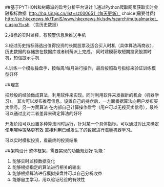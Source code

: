 ##基于PYTHON和树莓派的盈亏分析平台设计
1.通过Python爬取网页获取实时金融指标数据
  http://hq.sinajs.cn/list=sz000651（每天更新）
  choice(需要付费)
  http://sc.hkexnews.hk/TuniS/www.hkexnews.hk/sdw/search/mutualmarket_c.aspx?t=sh （含历史数据）

2.指标的实时监控，有预警信息后推送手机

3.经过历史指标筛选出值得投资的长期股票及适合买入时机（具体算法再商议），历史数据的存储放在数据库或者树莓派上完成。
  同时建模获取短期投资股票时机，短信提示手机

4.训练一个模拟操盘手，按每周/每月进行操作，最后按照盈亏指标来验证训练模型好坏


##理念

把炒股的经验做成算法，利用软件来实现。同时利用软件来发掘新的机会（机器学习）。
其次可以发布推荐信息。设置自己的持仓后，一方面根据算法向用户发布买卖信号。另一方面算法
在内部自己计算操作盈亏（用户可以无视买卖信号），最终可以通过比对二者差异来确定算法的好坏

开发阶段可以设置多种算法同时运行，针对某一个具体指标。可以通过对比来确定使用哪种策略更有效
直接利用已经发生了的数据进行海量机器学习。

可以实时模拟投资，看最终的投资结果


##架构设计
整体框架，需要实现的功能规划好
功能：
1. 能够实时监控数据变化
2. 能够根据指定的算法进行相关的输出
3. 能够根据算法进行模拟操盘并可以自己分析收益
4. 能够自主学习，用以验证经验的有效性

